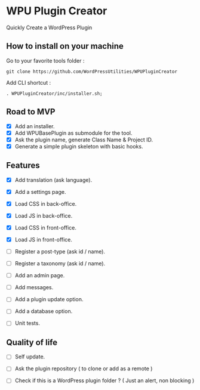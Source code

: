 # WPU Plugin Creator

Quickly Create a WordPress Plugin

## How to install on your machine

Go to your favorite tools folder :

```
git clone https://github.com/WordPressUtilities/WPUPluginCreator

```
Add CLI shortcut :

```
. WPUPluginCreator/inc/installer.sh;
```

## Road to MVP

- [x] Add an installer.
- [x] Add WPUBasePlugin as submodule for the tool.
- [x] Ask the plugin name, generate Class Name & Project ID.
- [x] Generate a simple plugin skeleton with basic hooks.

## Features

- [x] Add translation (ask language).
- [x] Add a settings page.
- [x] Load CSS in back-office.
- [x] Load JS in back-office.
- [x] Load CSS in front-office.
- [x] Load JS in front-office.
- [ ] Register a post-type (ask id / name).
- [ ] Register a taxonomy (ask id / name).
- [ ] Add an admin page.
- [ ] Add messages.
- [ ] Add a plugin update option.
- [ ] Add a database option.
- [ ] Unit tests.


## Quality of life

- [ ] Self update.
- [ ] Ask the plugin repository ( to clone or add as a remote )
- [ ] Check if this is a WordPress plugin folder ? ( Just an alert, non blocking )


